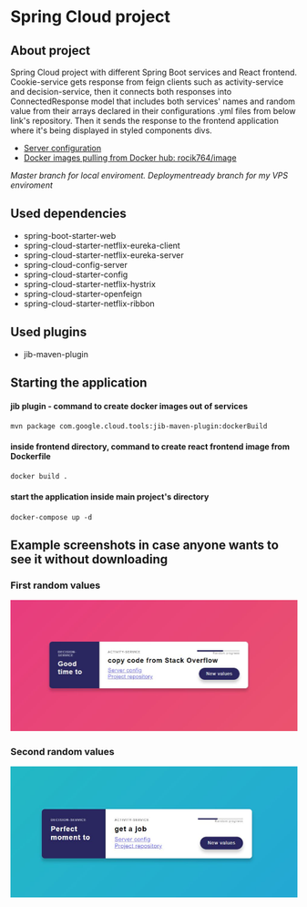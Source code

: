 # Spring Cloud project

## About project
Spring Cloud project with different Spring Boot services and React frontend. Cookie-service gets 
response from feign clients such as activity-service and decision-service, then it connects both
responses into ConnectedResponse model that includes both services' names and random value from
their arrays declared in their configurations .yml files from below link's repository. Then it sends
the response to the frontend application where it's being displayed in styled components divs.

* [Server configuration](https://github.com/Rocik764/fortune-cookie)
* [Docker images pulling from Docker hub: rocik764/image](https://hub.docker.com/)

_Master branch for local enviroment. Deploymentready branch for my VPS enviroment_

## Used dependencies
* spring-boot-starter-web
* spring-cloud-starter-netflix-eureka-client
* spring-cloud-starter-netflix-eureka-server
* spring-cloud-config-server
* spring-cloud-starter-config
* spring-cloud-starter-netflix-hystrix
* spring-cloud-starter-openfeign
* spring-cloud-starter-netflix-ribbon
## Used plugins
* jib-maven-plugin

## Starting the application
#### jib plugin - command to create docker images out of services
    mvn package com.google.cloud.tools:jib-maven-plugin:dockerBuild
#### inside frontend directory, command to create react frontend image from Dockerfile
    docker build .
#### start the application inside main project's directory
	docker-compose up -d

[first]: ./readme_images/random_value_first.JPG "First"
[second]: ./readme_images/random_value_second.JPG "Second"

## Example screenshots in case anyone wants to see it without downloading
### First random values
![alt text][first]
### Second random values
![alt text][second]
